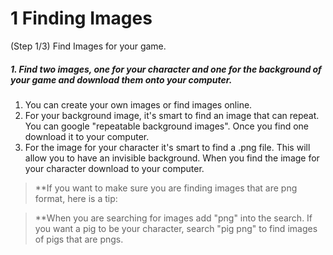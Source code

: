 # 1 Finding Images

(Step 1/3) Find Images for your game.

##### 1. Find two images, one for your character and one for the background of your game and download them onto your computer.

1. You can create your own images or find images online. 
2. For your background image, it's smart to find an image that can repeat. You can google "repeatable background images". Once you find one download it to your computer.
3. For the image for your character it's smart to find a .png file. This will allow you to have an invisible background. When you find the image for your character download to your computer.

> **If you want to make sure you are finding images that are png format, here is a tip: 

> **When you are searching for images add "png" into the search. If you want a pig to be your character, search "pig png" to find images of pigs that are pngs.
